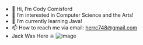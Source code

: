 - 👋 Hi, I’m Cody Comisford
- 👀 I’m interested in Computer Science and the Arts!
- 🌱 I’m currently learning Java!
- 📫 How to reach me via email: herrc748@gmail.com
- Jack Was Here ☠
![image](https://github.com/user-attachments/assets/f7614903-a16b-4248-9b4f-defcdd3ad7cb)



<!---
clc222/clc222 is a ✨ special ✨ repository because its `README.md` (this file) appears on your GitHub profile.
You can click the Preview link to take a look at your changes.
--->
